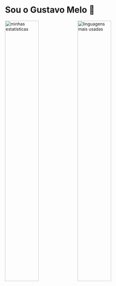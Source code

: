 # Sou o Gustavo Melo 👋

<img alt="minhas estatísticas" align="left" width="47%" src="https://github-readme-stats.vercel.app/api?username=GustavoMelo-txt"/>
<img alt="linguagens mais usadas" align="left" width="47%" src="https://github-readme-stats.vercel.app/api/top-langs/?username=GustavoMelo-txt&layout=compact"/>
